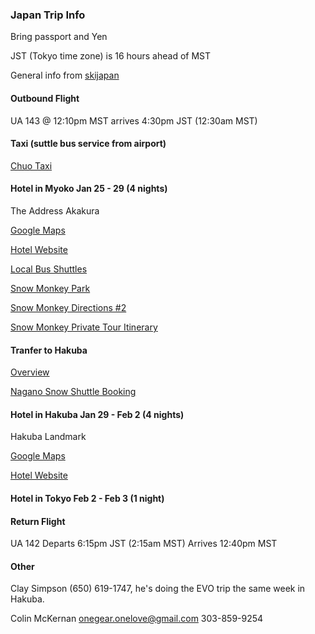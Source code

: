 ### Japan Trip Info

Bring passport and Yen

JST (Tokyo time zone) is 16 hours ahead of MST

General info from [skijapan](http://www.skijapan.com/resorts/myoko-kogen/faqs/)

#### Outbound Flight

UA 143 @ 12:10pm MST arrives 4:30pm JST (12:30am MST)

#### Taxi (suttle bus service from airport)

[Chuo Taxi](http://air.chuotaxi.co.jp/index.html?lang=en&tm=1546560711563)

#### Hotel in Myoko Jan 25 - 29 (4 nights)

The Address Akakura 

[Google Maps](https://www.google.com/maps/place/The+Address+Akakura/@36.8924622,138.1754331,17z/data=!3m1!4b1!4m5!3m4!1s0x5ff63deb69d893fd:0x5ce88da450f95acd!8m2!3d36.8924622!4d138.1776218) 

[Hotel Website](https://www.theaddressakakura.com/)

[Local Bus Shuttles](https://www.mkk-tour.com/myokoshuttlebus/localshuttle/)

[Snow Monkey Park](http://www.snowmonkeyresorts.com/access/from-myoko-how-to-get-to-snow-monkey/)

[Snow Monkey Directions #2](http://www.snowmonkeyresorts.com/access/)

[Snow Monkey Private Tour Itinerary](http://www.snowmonkeyresorts.com/tour/start-from-myoko-snow-monkey-private-tour/)

#### Tranfer to Hakuba

[Overview](https://www.skihakuba.com/myoko-hakuba-shuttle.htm)

[Nagano Snow Shuttle Booking](https://naganosnowshuttle.com)


#### Hotel in Hakuba Jan 29 - Feb 2 (4 nights)

Hakuba Landmark

[Google Maps](https://www.google.com/maps/place/Hakuba+Landmark+Happo+Lodge/@36.7058852,137.8327315,17z/data=!4m12!1m6!3m5!1s0x5ff7ce0a9b90b58b:0x4ce53eeae7dcd4d!2sHakuba+Landmark+Happo+Lodge!8m2!3d36.7058852!4d137.8349202!3m4!1s0x5ff7ce0a9b90b58b:0x4ce53eeae7dcd4d!8m2!3d36.7058852!4d137.8349202)

[Hotel Website](http://hakubalandmark.com/happo-lodge/)

#### Hotel in Tokyo Feb 2 - Feb 3 (1 night)


#### Return Flight

UA 142 Departs 6:15pm JST (2:15am MST) Arrives 12:40pm MST

#### Other

	
Clay Simpson (650) 619-1747, he's doing the EVO trip the same week in Hakuba.

Colin McKernan onegear.onelove@gmail.com 303-859-9254
